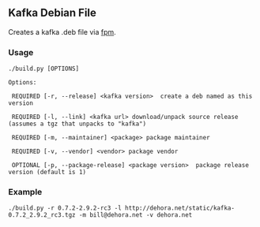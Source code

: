 ## Kafka Debian File ##

Creates a kafka .deb file via [fpm](https://github.com/jordansissel/fpm/wiki).

### Usage

    ./build.py [OPTIONS]

    Options:

     REQUIRED [-r, --release] <kafka version>  create a deb named as this version

     REQUIRED [-l, --link] <kafka url> download/unpack source release (assumes a tgz that unpacks to "kafka")

     REQUIRED [-m, --maintainer] <package> package maintainer

     REQUIRED [-v, --vendor] <vendor> package vendor

     OPTIONAL [-p, --package-release] <package version>  package release version (default is 1)

### Example

    ./build.py -r 0.7.2-2.9.2-rc3 -l http://dehora.net/static/kafka-0.7.2_2.9.2_rc3.tgz -m bill@dehora.net -v dehora.net

